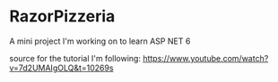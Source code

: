 # RazorPizzeria
 A mini project I'm working on to learn ASP NET 6
 
 source for the tutorial I'm following: https://www.youtube.com/watch?v=7d2UMAIgOLQ&t=10269s
